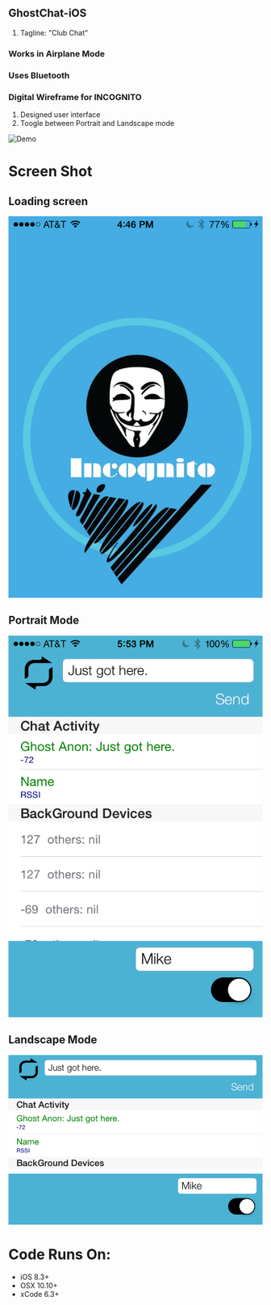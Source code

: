 ## GhostChat-iOS
1. Tagline: "Club Chat" 



### Works in Airplane Mode
### Uses Bluetooth
### Digital Wireframe for INCOGNITO


 1. Designed user interface
 2. Toogle between Portrait and Landscape mode

![Demo](https://github.com/Grace18/GhostChat-iOS/blob/master/Incognito.gif) 

# Screen Shot
## Loading screen
![ScreenShot](https://github.com/Grace18/GhostChat-iOS/blob/master/Screen%20Shot%202015-05-07%20at%204.46.04%20PM.png)
## Portrait Mode
![ScreenShot](https://github.com/Grace18/GhostChat-iOS/blob/master/Screen%20Shot%202015-05-07%20at%205.53.50%20PM.png)
## Landscape Mode
![ScreenShot](https://github.com/Grace18/GhostChat-iOS/blob/master/Screen%20Shot%202015-05-07%20at%205.53.47%20PM.png) 




# Code Runs On:
+ iOS 8.3+
+ OSX 10.10+
+ xCode 6.3+  
 
